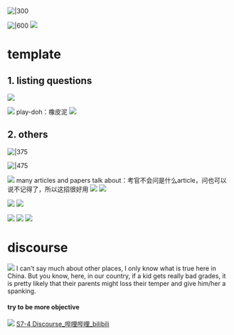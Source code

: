 ![|300](http://43.143.166.98:2212/2023/01/22/94d1ae8fb6877.png)

![|600](http://43.143.166.98:2212/2023/01/22/c0aaa5a4118a8.png)
![](http://43.143.166.98:2212/2023/01/22/3489302022286.png)

# template
## 1. listing questions
![](http://43.143.166.98:2212/2023/01/22/3a588ff8b61f8.png)

![](http://43.143.166.98:2212/2023/01/22/b13683d5b1c52.png)
play-doh：橡皮泥
![](http://43.143.166.98:2212/2023/01/22/a43f1fdcad0ac.png)

## 2. others
![|375](http://43.143.166.98:2212/2023/01/22/62a0514813528.png)

![|475](http://43.143.166.98:2212/2023/01/22/1a51c4ddfd944.png)

![](http://43.143.166.98:2212/2023/01/22/3a243ec92c97b.png)
many articles and papers talk about：考官不会问是什么article，问也可以说不记得了，所以这招很好用
![](http://43.143.166.98:2212/2023/01/22/f57dbc5f7554f.png)
![](http://43.143.166.98:2212/2023/01/22/973c5677ddb11.png)

![](http://43.143.166.98:2212/2023/01/22/23d0a43fc017a.png)
![](http://43.143.166.98:2212/2023/01/22/08b207b4d8f6a.png)

![](http://43.143.166.98:2212/2023/01/22/093cd166e6b86.png)
![](http://43.143.166.98:2212/2023/01/22/a1f7aee7274b9.png)
![](http://43.143.166.98:2212/2023/01/22/6304a00f9c068.png)

# discourse
![](http://43.143.166.98:2212/2023/01/22/a551d97f8505c.png)
I can't say much about other places, I only know what is true here in China. But you know, here, in our country, if a kid gets really bad grades, it is pretty likely that their parents might loss their temper and give him/her a spanking.
#### try to be more objective
![](http://43.143.166.98:2212/2023/01/22/64cd646cc2715.png)
[S7-4 Discourse_哔哩哔哩_bilibili](https://www.bilibili.com/video/BV1wF411a76V/?p=22)
